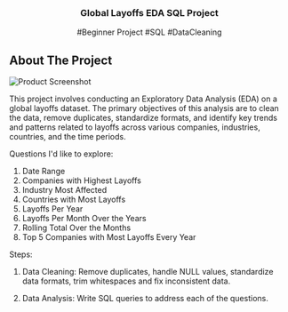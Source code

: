<br/>
<div align="center">

<h3 align="center">Global Layoffs EDA SQL Project</h3>
<p align="center">
#Beginner Project #SQL #DataCleaning


  


</p>
</div>

## About The Project

![Product Screenshot](https://moqod.com/static/img/layoffs-01.min.png)

This project involves conducting an Exploratory Data Analysis (EDA) on a global layoffs dataset. The primary objectives of this analysis are to clean the data, remove duplicates, standardize formats, and identify key trends and patterns related to layoffs across various companies, industries, countries, and the time periods. 

Questions I'd like to explore:

1. Date Range
2. Companies with Highest Layoffs
3. Industry Most Affected
4. Countries with Most Layoffs
5. Layoffs Per Year
6. Layoffs Per Month Over the Years
7. Rolling Total Over the Months
8. Top 5 Companies with Most Layoffs Every Year


Steps:
1. Data Cleaning: Remove duplicates, handle NULL values, standardize data formats, trim whitespaces and fix inconsistent data.

2. Data Analysis: Write SQL queries to address each of the questions.
